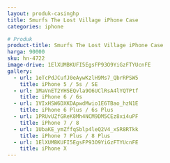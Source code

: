 ```yaml
---
layout: produk-casinghp
title: Smurfs The Lost Village iPhone Case
categories: iphone

# Produk
product-title: Smurfs The Lost Village iPhone Case
harga: 90000
sku: hn-4722
image-drive: 1ElXUMBKUFI5EgsFP93O9YiGzFTYUcnFE
gallery:
  - url: 1eTcPdJCufJ0eAywKzlH9Ms7_QbrRPSW5
    title: iPhone 5 / 5s / SE
  - url: 1MaVnET2YHSEQvla9O6UClRsA4lYQTPtf
    title: iPhone 6 / 6s
  - url: 1VIxHSW6DXKDApwdMwio1E6TBao_hzN1E
    title: iPhone 6 Plus / 6s Plus
  - url: 1PRUvUZfGReK8Mh4NCM9DM5CEz8xi4uPF
    title: iPhone 7 / 8
  - url: 1UbaKE_ymZffqSblp4leQ2V4_xSR8RTkk
    title: iPhone 7 Plus / 8 Plus
  - url: 1ElXUMBKUFI5EgsFP93O9YiGzFTYUcnFE
    title: iPhone X
---
```

